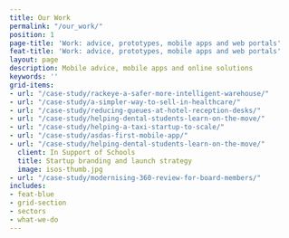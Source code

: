 ```yaml
---
title: Our Work
permalink: "/our_work/"
position: 1
page-title: 'Work: advice, prototypes, mobile apps and web portals'
feat-title: 'Work: advice, prototypes, mobile apps and web portals'
layout: page
description: Mobile advice, mobile apps and online solutions
keywords: ''
grid-items:
- url: "/case-study/rackeye-a-safer-more-intelligent-warehouse/"
- url: "/case-study/a-simpler-way-to-sell-in-healthcare/"
- url: "/case-study/reducing-queues-at-hotel-reception-desks/"
- url: "/case-study/helping-dental-students-learn-on-the-move/"
- url: "/case-study/helping-a-taxi-startup-to-scale/"
- url: "/case-study/asdas-first-mobile-app/"
- url: "/case-study/helping-dental-students-learn-on-the-move/"
  client: In Support of Schools
  title: Startup branding and launch strategy
  image: isos-thumb.jpg
- url: "/case-study/modernising-360-review-for-board-members/"
includes:
- feat-blue
- grid-section
- sectors
- what-we-do
---
```


